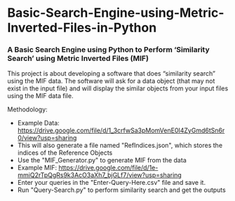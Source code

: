 # Basic-Search-Engine-using-Metric-Inverted-Files-in-Python
### A Basic Search Engine using Python to Perform ‘Similarity Search’ using Metric Inverted Files (MIF)

This project is about developing a software that does “similarity search” using the MIF data. The software will ask for a data object (that may not exist in the input file) and 
will display the similar objects from your input files using the MIF data file.

Methodology:
- Example Data: https://drive.google.com/file/d/1_3crfwSa3pMomVenE0I4ZyGmd6tSn6r0/view?usp=sharing
- This will also generate a file named "RefIndices.json", which stores the indices of the Reference Objects
- Use the "MIF_Generator.py" to generate MIF from the data
- Example MIF: https://drive.google.com/file/d/1e-mmiQ2rTpQgRs9k3AcO3aXh7_bjGLf7/view?usp=sharing
- Enter your queries in the "Enter-Query-Here.csv" file and save it.
- Run "Query-Search.py" to perform similarity search and get the outputs

